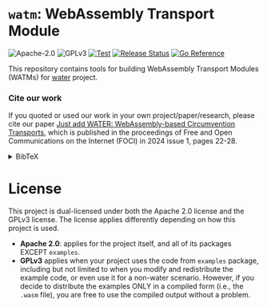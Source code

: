 # `watm`: WebAssembly Transport Module
![Apache-2.0](https://img.shields.io/badge/License-Apache_2.0-green)
![GPLv3](https://img.shields.io/badge/License-GPL--3.0-red)
[![Test](https://github.com/refraction-networking/watm/actions/workflows/watm.yml/badge.svg?branch=master)](https://github.com/refraction-networking/watm/actions/workflows/watm.yml)
[![Release Status](https://github.com/refraction-networking/watm/actions/workflows/release.yml/badge.svg)](https://github.com/refraction-networking/watm/actions/workflows/release.yml)
[![Go Reference](https://pkg.go.dev/badge/github.com/refraction-networking/watm.svg)](https://pkg.go.dev/github.com/refraction-networking/watm)

This repository contains tools for building WebAssembly Transport Modules (WATMs) for [water](https://github.com/refraction-networking/water) project. 

### Cite our work

If you quoted or used our work in your own project/paper/research, please cite our paper [Just add WATER: WebAssembly-based Circumvention Transports](https://www.petsymposium.org/foci/2024/foci-2024-0003.pdf), which is published in the proceedings of Free and Open Communications on the Internet (FOCI) in 2024 issue 1, pages 22-28.

<details>
  <summary>BibTeX</summary>
    
  ```bibtex
    @inproceedings{water-foci24,
        author = {Chi, Erik and Wang, Gaukas and Halderman, J. Alex and Wustrow, Eric and Wampler, Jack},
        year = {2024},
        month = {02},
        number = {1},
        pages = {22-28},
        title = {Just add {WATER}: {WebAssembly}-based Circumvention Transports},
        howpublished = "\url{https://www.petsymposium.org/foci/2024/foci-2024-0003.php}",
        publisher = {PoPETs},
        address = {Virtual Event},
        series = {FOCI '24},
        booktitle = {Free and Open Communications on the Internet},
    }
  ```
</details>

# License

This project is dual-licensed under both the Apache 2.0 license and the GPLv3 license. The license applies differently depending on how this project is used.

- **Apache 2.0**: applies for the project itself, and all of its packages EXCEPT `examples`.
- **GPLv3** applies when your project uses the code from `examples` package, including but not limited to when you modify and redistribute the example code, or even use it for a non-water scenario. However, if you decide to distribute the examples ONLY in a compiled form (i.e., the `.wasm` file), you are free to use the compiled output without a problem.
